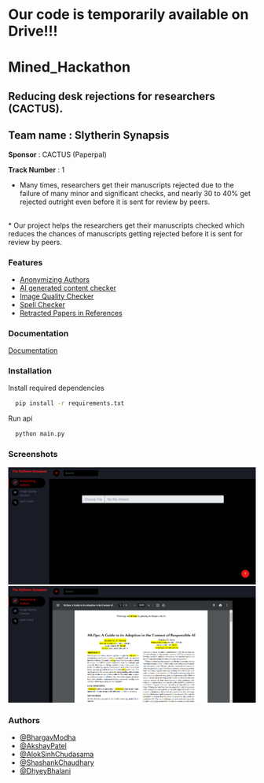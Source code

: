 <h1>Our code is temporarily available on Drive!!!</h1>
<h1>Mined_Hackathon</h1>
<h2>Reducing desk rejections for researchers (CACTUS).</h2>
<h2>Team name : Slytherin Synapsis</h2>

**Sponsor** : CACTUS (Paperpal)<br>

**Track Number** : 1<br>


* Many times, researchers get their manuscripts rejected due to the failure of many minor and significant checks, and nearly 30 to 40% get rejected outright even before it is sent for review by peers.
<br>
* Our project helps the researchers get their manuscripts checked which reduces the chances of manuscripts getting rejected before it is sent for review by peers.<br>
<h3>Features</h3>

- [Anonymizing Authors](https://linktodocumentation)
- [AI generated content checker](https://linktodocumentation)
- [Image Quality Checker](https://linktodocumentation)
- [Spell Checker](https://linktodocumentation)
- [Retracted Papers in References](https://linktodocumentation)


<h3>Documentation</h3>

[Documentation]([https://linktodocumentation](https://drive.google.com/file/d/1jo66Q4nRzDkRkaLI2hnbtSdnA8Z-7xqj/view?usp=sharing))


<h3>Installation</h3>

Install required dependencies

```bash
  pip install -r requirements.txt
```

Run api

```bash
  python main.py
```


<h3>Screenshots</h3>

![App Screenshot](images/ss1.png)
![App Screenshot](images/ss3.png)


<h3>Authors</h3>

- [@BhargavModha](https://www.github.com/bhargav-modha)
- [@AkshayPatel](https://www.github.com/akshaypatel67)
- [@AlokSinhChudasama](https://www.github.com/alok-chudasama)
- [@ShashankChaudhary](https://www.github.com/shashank-2610)
- [@DhyeyBhalani](https://www.github.com/dhyeybhalani)
